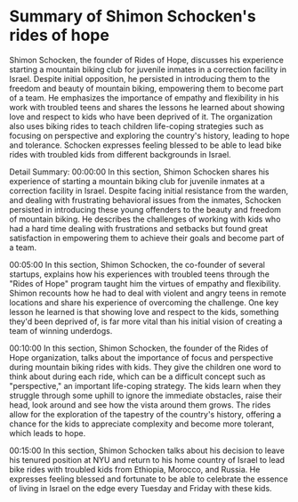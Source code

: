 # Summary of Shimon Schocken's rides of hope

Shimon Schocken, the founder of Rides of Hope, discusses his experience starting a mountain biking club for juvenile inmates in a correction facility in Israel. Despite initial opposition, he persisted in introducing them to the freedom and beauty of mountain biking, empowering them to become part of a team. He emphasizes the importance of empathy and flexibility in his work with troubled teens and shares the lessons he learned about showing love and respect to kids who have been deprived of it. The organization also uses biking rides to teach children life-coping strategies such as focusing on perspective and exploring the country's history, leading to hope and tolerance. Schocken expresses feeling blessed to be able to lead bike rides with troubled kids from different backgrounds in Israel.

Detail Summary: 
00:00:00
In this section, Shimon Schocken shares his experience of starting a mountain biking club for juvenile inmates at a correction facility in Israel. Despite facing initial resistance from the warden, and dealing with frustrating behavioral issues from the inmates, Schocken persisted in introducing these young offenders to the beauty and freedom of mountain biking. He describes the challenges of working with kids who had a hard time dealing with frustrations and setbacks but found great satisfaction in empowering them to achieve their goals and become part of a team.

00:05:00
In this section, Shimon Schocken, the co-founder of several startups, explains how his experiences with troubled teens through the "Rides of Hope" program taught him the virtues of empathy and flexibility. Shimon recounts how he had to deal with violent and angry teens in remote locations and share his experience of overcoming the challenge. One key lesson he learned is that showing love and respect to the kids, something they'd been deprived of, is far more vital than his initial vision of creating a team of winning underdogs.

00:10:00
In this section, Shimon Schocken, the founder of the Rides of Hope organization, talks about the importance of focus and perspective during mountain biking rides with kids. They give the children one word to think about during each ride, which can be a difficult concept such as "perspective," an important life-coping strategy. The kids learn when they struggle through some uphill to ignore the immediate obstacles, raise their head, look around and see how the vista around them grows. The rides allow for the exploration of the tapestry of the country's history, offering a chance for the kids to appreciate complexity and become more tolerant, which leads to hope.

00:15:00
In this section, Shimon Schocken talks about his decision to leave his tenured position at NYU and return to his home country of Israel to lead bike rides with troubled kids from Ethiopia, Morocco, and Russia. He expresses feeling blessed and fortunate to be able to celebrate the essence of living in Israel on the edge every Tuesday and Friday with these kids.

